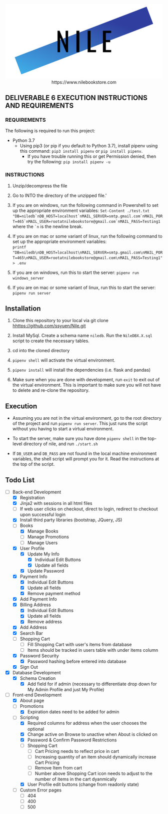 <p align="center">
  <img src="static/images/Misc/Nile Dark Text Rectangular.png">
  https://www.nilebookstore.com
</p>

## DELIVERABLE 6 EXECUTION INSTRUCTIONS AND REQUIREMENTS

### REQUIREMENTS

The following is required to run this project:

- Python 3.7
  - Using pip3 (or pip if you default to Python 3.7), install pipenv using this command: `pip3 install pipenv` or `pip install pipenv`.
    - If you have trouble running this or get Permission denied, then try the following: `pip install pipenv -u`

### INSTRUCTIONS

1. Unzip/decompress the file

2. Go to INTO the directory of the unzipped file.'

3. If you are on windows, run the following command in Powershell to set up the appropriate environment variables: 
``Set-Content ./test.txt "DB=niledb`nDB_HOST=localhost`nMAIL_SERVER=smtp.gmail.com`nMAIL_PORT=465`nMAIL_USER=rootatnilebookstore@gmail.com`nMAIL_PASS=Testing1``
where the `` `n `` is the newline break.

4. If you are on mac or some variant of linux, run the following command to set up the appropriate environment variables:   
`printf "DB=niledb\nDB_HOST=localhost\nMAIL_SERVER=smtp.gmail.com\nMAIL_PORT=465\nMAIL_USER=rootatnilebookstore@gmail.com\nMAIL_PASS=Testing1" > .env`

5. If you are on windows, run this to start the server: `pipenv run windows_server`

6. If you are on mac or some variant of linux, run this to start the server: `pipenv run server`

## Installation

1. Clone this repository to your local via git clone <hhttps://github.com/ssyuen/Nile.git>

2. Install MySql. Create a schema name `niledb`. Run the `NileDBX.X.sql` script to create the necessary tables.

3. cd into the cloned directory

4. `pipenv shell` will activate the virtual environment.

5. `pipenv install` will install the dependencies (i.e. flask and pandas)

6. Make sure when you are done with development, run `exit` to exit out of the virtual environment. 
This is important to make sure you will not have to delete and re-clone the repository.

## Execution

- Assuming you are not in the virtual environment, go to the root directory of the project and run `pipenv run server`. This just runs the script without you having to start a virtual environment.


- To start the server, make sure you have done `pipenv shell` in the top-level directory of nile, and run `./start.sh`
- If `DB_USER` and `DB_PASS` are not found in the local machine environment variables, the shell script will prompt you
for it. Read the instructions at the top of the script.

## Todo List

- [ ] Back-end Development
  - [x] Registration
  - [x] Jinja2 with sessions in all html files
  - [ ] If web user clicks on checkout, direct to login, redirect to checkout upon successful login
  - [x] Install third party libraries (bootstrap, JQuery, JS)
  - [ ] Books
    - [x] Manage Books
    - [ ] Manage Promotions
    - [ ] Manage Users
  - [x] User Profile
    - [x] Update My Info
      - [x] Individual Edit Buttons
      - [x] Update all fields
    - [x] Update Password
  - [x] Payment Info
    - [x] Individual Edit Buttons
    - [x] Update all fields
    - [x] Remove payment method
  - [x] Add Payment Info
  - [x] Billing Address
    - [x] Individual Edit Buttons
    - [x] Update all fields
    - [x] Remove address
  - [x] Add Address
  - [x] Search Bar
  - [ ] Shopping Cart
    - [ ] Fill Shopping Cart with user's items from database
    - [ ] Items should be tracked in users table with under items column
  - [x] Password Security
    - [x] Password hashing before entered into database
  - [x] Sign Out
- [x] Database Development
  - [x] Schema Creation
    - [x] Add field for if admin (necessary to differentiate drop down for My Admin Profile and just My Profile)
- [ ] Front-end Development
  - [x] About page
  - [ ] Promotions
    - [x] Expiration dates need to be added for admin
  - [ ] Scripting
    - [x] Required columns for address when the user chooses the optional
    - [x] Change active on Browse to unactive when About is clicked on
    - [x] Password & Confirm Password Restrictions
    - [ ] Shopping Cart
      - [ ] Cart Pricing needs to reflect price in cart
      - [ ] Increasing quantity of an item should dynamically increase Cart Pricing
      - [ ] Remove Item from cart
      - [ ] Number above Shopping Cart icon needs to adjust to the number of items in the cart dyanmically
    - [x] User Profile edit buttons (change from readonly state)
  - [ ] Custom Error pages
    - [ ] 404
    - [ ] 400
    - [ ] 500
